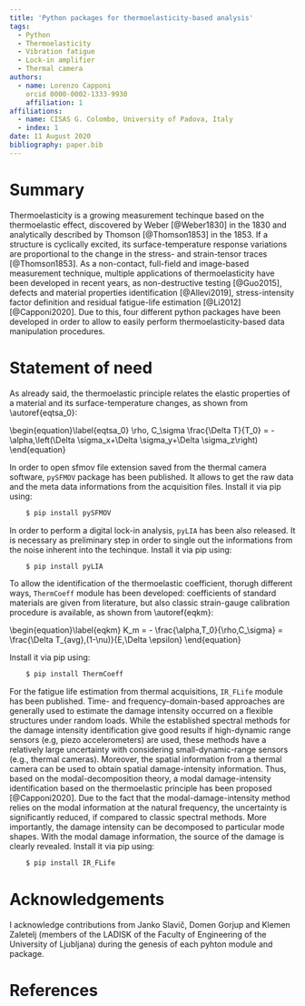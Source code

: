 ```yaml
---
title: 'Python packages for thermoelasticity-based analysis'
tags:
  - Python
  - Thermoelasticity
  - Vibration fatigue
  - Lock-in amplifier
  - Thermal camera
authors:
  - name: Lorenzo Capponi
    orcid 0000-0002-1333-9930
    affiliation: 1
affiliations:
  - name: CISAS G. Colombo, University of Padova, Italy
  - index: 1 
date: 11 August 2020
bibliography: paper.bib
---
```


# Summary

Thermoelasticity is a growing measurement techinque based on the thermoelastic effect, discovered by Weber [@Weber1830] in the 1830 and analytically described by Thomson [@Thomson1853] in the 1853. If a structure is cyclically excited, its surface-temperature response variations are proportional to the change in the stress- and strain-tensor traces [@Thomson1853]. As a non-contact, full-field and image-based measurement technique, multiple applications of thermoelasticity have been developed in recent years, as non-destructive testing [@Guo2015], defects and material properties identification [@Allevi2019], stress-intensity factor definition and residual fatigue-life estimation [@Li2012][@Capponi2020]. Due to this, four different python packages have been developed in order to allow to easily perform thermoelasticity-based data manipulation procedures.

# Statement of need 
As already said, the thermoelastic principle relates the elastic properties of a material and its surface-temperature changes, as shown from \autoref{eqtsa_0}:

\begin{equation}\label{eqtsa_0}
    \rho\, C_\sigma \frac{\Delta T}{T_0} = -\alpha\,\left(\Delta \sigma_x+\Delta \sigma_y+\Delta \sigma_z\right)
\end{equation}

In order to open sfmov file extension saved from the thermal camera software, `pySFMOV` package has been published. It allows to get the raw data and the meta data informations from the acquisition files. Install it via pip using:
```python
    $ pip install pySFMOV
```	
In order to perform a digital lock-in analysis, `pyLIA` has been also released. It is necessary as preliminary step in order to single out the 
informations from the noise inherent into the techinque. Install it via pip using:
```python
    $ pip install pyLIA
```	
To allow the identification of the thermoelastic coefficient, thorugh different ways, `ThermCoeff` module has been developed: coefficients of standard materials are given from literature, but also classic strain-gauge calibration procedure is available, as shown from \autoref{eqkm}:

\begin{equation}\label{eqkm}
    K_m = - \frac{\alpha\,T_0}{\rho\,C_\sigma} = \frac{\Delta T_{avg}\,(1-\nu)}{E\,\Delta \epsilon}
\end{equation}

Install it via pip using:
```python
    $ pip install ThermCoeff
```	
For the fatigue life estimation from thermal acquisitions, `IR_FLife` module has been published. Time- and frequency-domain-based approaches are generally used to estimate the damage intensity occurred on a flexible structures under random loads. While the established spectral methods for the damage intensity identification give good results if high-dynamic range sensors (e.g, piezo accelerometers) are used, these methods have a relatively large uncertainty with considering small-dynamic-range sensors (e.g., thermal cameras). Moreover, the spatial information from a thermal camera can be used to obtain spatial damage-intensity information. Thus, based on the modal-decomposition theory, a modal damage-intensity identification based on the thermoelastic principle has been proposed [@Capponi2020]. Due to the fact that the modal-damage-intensity method relies on the modal information at the natural frequency, the uncertainty is significantly reduced, if compared to classic spectral methods. More importantly, the damage intensity can be decomposed to particular mode shapes. With the modal damage information, the source of the damage is clearly revealed.  Install it via pip using:
```python
    $ pip install IR_FLife
```	

# Acknowledgements

I acknowledge contributions from Janko Slavič, Domen Gorjup and Klemen Zaletelj (members of the LADISK of the Faculty of Engineering of the University of Ljubljana) during the genesis of each pyhton module and package.

# References